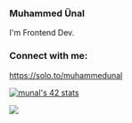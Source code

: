 ### Muhammed Ünal

  
I'm Frontend Dev.

### Connect with me:

https://solo.to/muhammedunal

[![munal's 42 stats](https://badge42.vercel.app/api/v2/stats/cl14slux6000609l2asaotq51?cursusId=21)](https://github.com/JaeSeoKim/badge42)

<img src="https://komarev.com/ghpvc/?username=mhmdunl1&color=077445"/>
